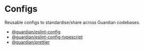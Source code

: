 # Configs

Reusable configs to standardise/share across Guardian codebases.

-   [@guardian/eslint-config](packages/eslint-config)
-   [@guardian/eslint-config-typescript](packages/eslint-config-typescript)
-   [@guardian/prettier](packages/prettier)
